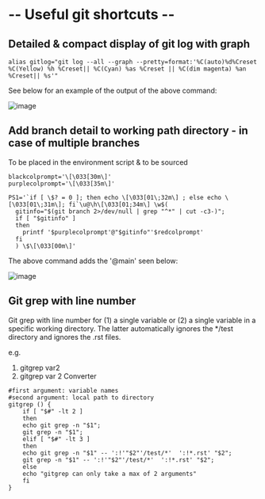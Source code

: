 # -- Useful git shortcuts --

## Detailed & compact display of git log with graph
```shell
alias gitlog="git log --all --graph --pretty=format:'%C(auto)%d%Creset %C(Yellow) %h %Creset|| %C(Cyan) %as %Creset || %C(dim magenta) %an %Creset|| %s'"
```
See below for an example of the output of the above command:

![image](https://github.com/onera/Cassiopee/assets/124277807/fb1f2574-f793-4b11-afee-0cc563f10e17)

## Add branch detail to working path directory - in case of multiple branches
To be placed in the environment script & to be sourced
```shell
blackcolprompt='\[\033[30m\]'
purplecolprompt='\[\033[35m\]'
    
PS1='`if [ \$? = 0 ]; then echo \[\033[01\;32m\] ; else echo \[\033[01\;31m\]; fi`\u@\h\[\033[01;34m\] \w$(
  gitinfo="$(git branch 2>/dev/null | grep "^*" | cut -c3-)";
  if [ "$gitinfo" ]
  then
  	printf '$purplecolprompt'@"$gitinfo"'$redcolprompt'
  fi
  ) \$\[\033[00m\]'
```
The above command adds the '@main' seen below:

![image](https://github.com/onera/Cassiopee/assets/124277807/e15c130f-9b80-4a1c-b2b8-7c6a44e3584e)


## Git grep with line number
Git grep with line number for (1) a single variable or (2) a single variable in a specific working directory. The latter automatically ignores the */test directory and ignores the .rst files.

e.g. 
1) gitgrep var2
2) gitgrep var 2 Converter
```shell
#first argument: variable names
#second argument: local path to directory
gitgrep () {
    if [ "$#" -lt 2 ]
    then
	echo git grep -n "$1";
	git grep -n "$1";
    elif [ "$#" -lt 3 ]
    then
	echo git grep -n "$1" -- ':!'"$2"'/test/*'  ':!*.rst' "$2";
	git grep -n "$1" -- ':!'"$2"'/test/*'  ':!*.rst' "$2";
    else
	echo "gitgrep can only take a max of 2 arguments"
    fi
}
```
